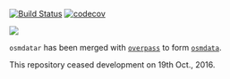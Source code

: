 [![Build Status](https://travis-ci.org/osmdatar/osmdatar.svg?branch=master)](https://travis-ci.org/osmdatar/osmdatar) [![codecov](https://codecov.io/gh/osmdatar/osmdatar/branch/master/graph/badge.svg)](https://codecov.io/gh/osmdatar/osmdatar)

![](./figure/map.png)

`osmdatar` has been merged with [`overpass`](https://github.com/hrbrmstr/overpass) to form [`osmdata`](https://github.com/osmdatar/osmdata).

This repository ceased development on 19th Oct., 2016.
